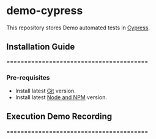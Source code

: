 # demo-cypress
This repository stores Demo automated tests in [Cypress](https://docs.cypress.io/guides/overview/why-cypress).

## Installation Guide
========================================
### Pre-requisites

* Install latest [Git](https://git-scm.com/downloads) version.
* Install latest [Node and NPM](https://nodejs.org/en/download/) version.

## Execution Demo Recording
========================================
